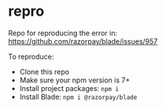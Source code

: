 # repro

Repo for reproducing the error in: https://github.com/razorpay/blade/issues/957

To reproduce:

- Clone this repo
- Make sure your npm version is 7+
- Install project packages: `npm i`
- Install Blade: `npm i @razorpay/blade`
